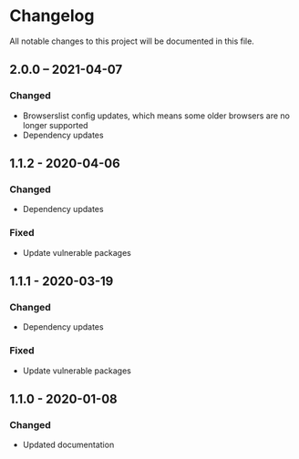 # Changelog

All notable changes to this project will be documented in this file.

## 2.0.0 – 2021-04-07

### Changed

-   Browserslist config updates, which means some older browsers are no longer supported
-   Dependency updates

## 1.1.2 - 2020-04-06

### Changed

-   Dependency updates

### Fixed

-   Update vulnerable packages

## 1.1.1 - 2020-03-19

### Changed

-   Dependency updates

### Fixed

-   Update vulnerable packages

## 1.1.0 - 2020-01-08

### Changed

-   Updated documentation
